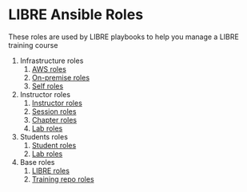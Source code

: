 # LIBRE Ansible Roles

These roles are used by LIBRE playbooks to help you manage a LIBRE training course

1. Infrastructure roles
    1. [AWS roles](./infra-aws)
    2. [On-premise roles](./infra-prem)
    2. [Self roles](./infra-self)
2. Instructor roles
    1. [Instructor roles](./instructor)
    2. [Session roles](./session)
    3. [Chapter roles](./chapter)
    4. [Lab roles](./lab)
3. Students roles
    1. [Student roles](./student)
    2. [Lab roles](./lab)
4. Base roles
    1. [LIBRE roles](./student)
    2. [Training repo roles](./lab)
